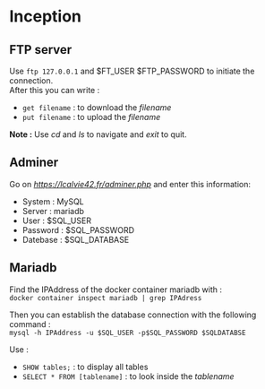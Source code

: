 # Inception

## FTP server

Use ```ftp 127.0.0.1``` and $FT_USER $FTP_PASSWORD to initiate the connection.  
After this you can write :
- ```get filename``` : to download the *filename*
- ```put filename``` : to upload the *filename*

**Note :** Use *cd* and *ls* to navigate and *exit* to quit.

## Adminer

Go on *https://lcalvie42.fr/adminer.php* and  enter this information:
- System : MySQL
- Server : mariadb
- User : $SQL_USER
- Password : $SQL_PASSWORD
- Datebase : $SQL_DATABASE

## Mariadb

Find the IPAddress of the docker container mariadb with :  
```docker container inspect mariadb | grep IPAdress```  

Then you can establish the database connection with the following command :  
```mysql -h IPAddress -u $SQL_USER -p$SQL_PASSWORD $SQLDATABSE```

Use :
- `SHOW tables;` : to display all tables
- `SELECT * FROM [tablename]` : to look inside the *tablename*



